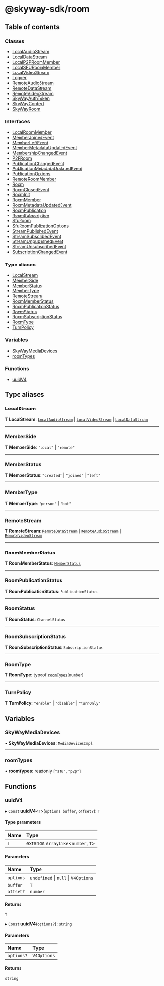 # @skyway-sdk/room

## Table of contents

### Classes

- [LocalAudioStream](classes/LocalAudioStream.md)
- [LocalDataStream](classes/LocalDataStream.md)
- [LocalP2PRoomMember](classes/LocalP2PRoomMember.md)
- [LocalSFURoomMember](classes/LocalSFURoomMember.md)
- [LocalVideoStream](classes/LocalVideoStream.md)
- [Logger](classes/Logger.md)
- [RemoteAudioStream](classes/RemoteAudioStream.md)
- [RemoteDataStream](classes/RemoteDataStream.md)
- [RemoteVideoStream](classes/RemoteVideoStream.md)
- [SkyWayAuthToken](classes/SkyWayAuthToken.md)
- [SkyWayContext](classes/SkyWayContext.md)
- [SkyWayRoom](classes/SkyWayRoom.md)

### Interfaces

- [LocalRoomMember](interfaces/LocalRoomMember.md)
- [MemberJoinedEvent](interfaces/MemberJoinedEvent.md)
- [MemberLeftEvent](interfaces/MemberLeftEvent.md)
- [MemberMetadataUpdatedEvent](interfaces/MemberMetadataUpdatedEvent.md)
- [MembershipChangedEvent](interfaces/MembershipChangedEvent.md)
- [P2PRoom](interfaces/P2PRoom.md)
- [PublicationChangedEvent](interfaces/PublicationChangedEvent.md)
- [PublicationMetadataUpdatedEvent](interfaces/PublicationMetadataUpdatedEvent.md)
- [PublicationOptions](interfaces/PublicationOptions.md)
- [RemoteRoomMember](interfaces/RemoteRoomMember.md)
- [Room](interfaces/Room.md)
- [RoomClosedEvent](interfaces/RoomClosedEvent.md)
- [RoomInit](interfaces/RoomInit.md)
- [RoomMember](interfaces/RoomMember.md)
- [RoomMetadataUpdatedEvent](interfaces/RoomMetadataUpdatedEvent.md)
- [RoomPublication](interfaces/RoomPublication.md)
- [RoomSubscription](interfaces/RoomSubscription.md)
- [SfuRoom](interfaces/SfuRoom.md)
- [SfuRoomPublicationOptions](interfaces/SfuRoomPublicationOptions.md)
- [StreamPublishedEvent](interfaces/StreamPublishedEvent.md)
- [StreamSubscribedEvent](interfaces/StreamSubscribedEvent.md)
- [StreamUnpublishedEvent](interfaces/StreamUnpublishedEvent.md)
- [StreamUnsubscribedEvent](interfaces/StreamUnsubscribedEvent.md)
- [SubscriptionChangedEvent](interfaces/SubscriptionChangedEvent.md)

### Type aliases

- [LocalStream](modules.md#localstream)
- [MemberSide](modules.md#memberside)
- [MemberStatus](modules.md#memberstatus)
- [MemberType](modules.md#membertype)
- [RemoteStream](modules.md#remotestream)
- [RoomMemberStatus](modules.md#roommemberstatus)
- [RoomPublicationStatus](modules.md#roompublicationstatus)
- [RoomStatus](modules.md#roomstatus)
- [RoomSubscriptionStatus](modules.md#roomsubscriptionstatus)
- [RoomType](modules.md#roomtype)
- [TurnPolicy](modules.md#turnpolicy)

### Variables

- [SkyWayMediaDevices](modules.md#skywaymediadevices)
- [roomTypes](modules.md#roomtypes)

### Functions

- [uuidV4](modules.md#uuidv4)

## Type aliases

### LocalStream

Ƭ **LocalStream**: [`LocalAudioStream`](classes/LocalAudioStream.md) \| [`LocalVideoStream`](classes/LocalVideoStream.md) \| [`LocalDataStream`](classes/LocalDataStream.md)

___

### MemberSide

Ƭ **MemberSide**: ``"local"`` \| ``"remote"``

___

### MemberStatus

Ƭ **MemberStatus**: ``"created"`` \| ``"joined"`` \| ``"left"``

___

### MemberType

Ƭ **MemberType**: ``"person"`` \| ``"bot"``

___

### RemoteStream

Ƭ **RemoteStream**: [`RemoteDataStream`](classes/RemoteDataStream.md) \| [`RemoteAudioStream`](classes/RemoteAudioStream.md) \| [`RemoteVideoStream`](classes/RemoteVideoStream.md)

___

### RoomMemberStatus

Ƭ **RoomMemberStatus**: [`MemberStatus`](modules.md#memberstatus)

___

### RoomPublicationStatus

Ƭ **RoomPublicationStatus**: `PublicationStatus`

___

### RoomStatus

Ƭ **RoomStatus**: `ChannelStatus`

___

### RoomSubscriptionStatus

Ƭ **RoomSubscriptionStatus**: `SubscriptionStatus`

___

### RoomType

Ƭ **RoomType**: typeof [`roomTypes`](modules.md#roomtypes)[`number`]

___

### TurnPolicy

Ƭ **TurnPolicy**: ``"enable"`` \| ``"disable"`` \| ``"turnOnly"``

## Variables

### SkyWayMediaDevices

• **SkyWayMediaDevices**: `MediaDevicesImpl`

___

### roomTypes

• **roomTypes**: readonly [``"sfu"``, ``"p2p"``]

## Functions

### uuidV4

▸ `Const` **uuidV4**<`T`\>(`options`, `buffer`, `offset?`): `T`

#### Type parameters

| Name | Type |
| :------ | :------ |
| `T` | extends `ArrayLike`<`number`, `T`\> |

#### Parameters

| Name | Type |
| :------ | :------ |
| `options` | `undefined` \| ``null`` \| `V4Options` |
| `buffer` | `T` |
| `offset?` | `number` |

#### Returns

`T`

▸ `Const` **uuidV4**(`options?`): `string`

#### Parameters

| Name | Type |
| :------ | :------ |
| `options?` | `V4Options` |

#### Returns

`string`
